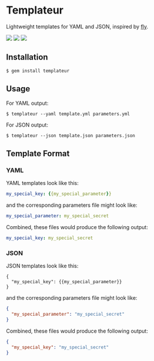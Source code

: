 # Templateur

Lightweight templates for YAML and JSON, inspired by [fly](https://github.com/concourse/fly).

<a href="https://travis-ci.org/cbguder/templateur"><img src="https://travis-ci.org/cbguder/templateur.svg?branch=master"></a>
<a href="https://codeclimate.com/github/cbguder/templateur"><img src="https://codeclimate.com/github/cbguder/templateur/badges/gpa.svg"/></a>
<a href="https://badge.fury.io/rb/templateur"><img src="https://badge.fury.io/rb/templateur.svg"/></a>

## Installation

```
$ gem install templateur
```

## Usage

For YAML output:

```
$ templateur --yaml template.yml parameters.yml
```

For JSON output:

```
$ templateur --json template.json parameters.json
```

## Template Format

### YAML

YAML templates look like this:

```yaml
my_special_key: {{my_special_parameter}}
```

and the corresponding parameters file might look like:

```yaml
my_special_parameter: my_special_secret
```

Combined, these files would produce the following output:

```yaml
my_special_key: my_special_secret
```

### JSON

JSON templates look like this:

```
{
  "my_special_key": {{my_special_parameter}}
}
```

and the corresponding parameters file might look like:

```json
{
  "my_special_parameter": "my_special_secret"
}
```

Combined, these files would produce the following output:

```json
{
  "my_special_key": "my_special_secret"
}
```
